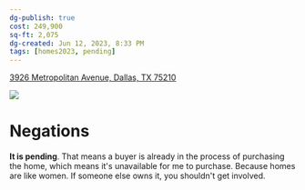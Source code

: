 ```yaml
---
dg-publish: true
cost: 249,900
sq-ft: 2,075
dg-created: Jun 12, 2023, 8:33 PM
tags: [homes2023, pending]
---
```


[3926 Metropolitan Avenue, Dallas, TX 75210](https://www.ebby.com/ListingDetails/3926-Metropolitan-Avenue-Dallas-TX-75210/14734120)

![](https://content.mediastg.net/dyna_images/mls/3217/14742608/14742608-2-alt.jpg?d=2023-05-18T18-56-01.193&autorotate=true)

# Negations

**It is pending**. That means a buyer is already in the process of purchasing the home, which means it's unavailable for me to purchase. Because homes are like women. If someone else owns it, you shouldn't get involved.